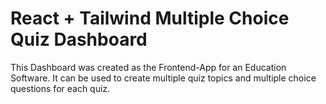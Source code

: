 # React + Tailwind Multiple Choice Quiz Dashboard

This Dashboard was created as the Frontend-App for an Education Software.
It can be used to create multiple quiz topics and multiple choice questions for each quiz.